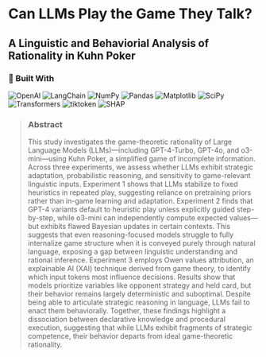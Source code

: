 # Can LLMs Play the Game They Talk?
## A Linguistic and Behaviorial Analysis of Rationality in Kuhn Poker
### 🧠 Built With

![OpenAI](https://img.shields.io/badge/OpenAI-API-blue?logo=openai)
![LangChain](https://img.shields.io/badge/LangChain-Framework-green?logo=langchain)
![NumPy](https://img.shields.io/badge/Numpy-Array-orange?logo=numpy)
![Pandas](https://img.shields.io/badge/Pandas-DataFrame-lightgrey?logo=pandas)
![Matplotlib](https://img.shields.io/badge/Matplotlib-Visualization-yellow?logo=matplotlib)
![SciPy](https://img.shields.io/badge/SciPy-Scientific-blue?logo=scipy)
![Transformers](https://img.shields.io/badge/HuggingFace-Transformers-yellow?logo=huggingface)
![tiktoken](https://img.shields.io/badge/tiktoken-Tokenizer-blueviolet)
![SHAP](https://img.shields.io/badge/SHAP-Explainability-red?logo=shap)

> ### Abstract
> This study investigates the game-theoretic rationality of Large Language Models (LLMs)—including GPT-4-Turbo, GPT-4o, and o3-mini—using Kuhn Poker, a simplified game of incomplete information. Across three experiments, we assess whether LLMs exhibit strategic adaptation, probabilistic reasoning, and sensitivity to game-relevant linguistic inputs. Experiment 1 shows that LLMs stabilize to fixed heuristics in repeated play, suggesting reliance on pretraining priors rather than in-game learning and adaptation. Experiment 2 finds that GPT-4 variants default to heuristic play unless explicitly guided step-by-step, while o3-mini can independently compute expected values—but exhibits flawed Bayesian updates in certain contexts. This suggests that even reasoning-focused models struggle to fully internalize game structure when it is conveyed purely through natural language, exposing a gap between linguistic understanding and rational inference. Experiment 3 employs Owen values attribution, an explainable AI (XAI) technique derived from game theory, to identify which input tokens most influence decisions. Results show that models prioritize variables like opponent strategy and held card, but their behavior remains largely deterministic and suboptimal. Despite being able to articulate strategic reasoning in language, LLMs fail to enact them behaviorally. Together, these findings highlight a dissociation between declarative knowledge and procedural execution, suggesting that while LLMs exhibit fragments of strategic competence, their behavior departs from ideal game-theoretic rationality.
